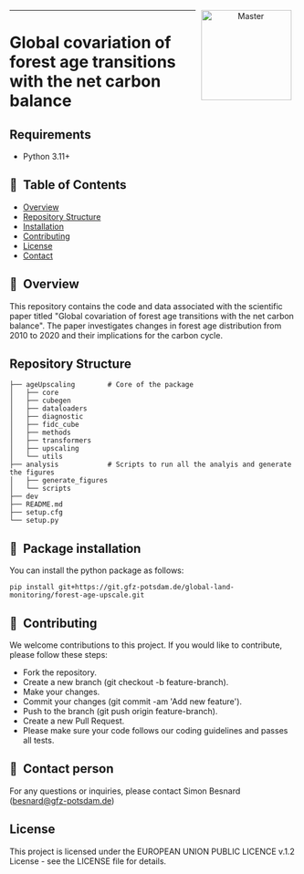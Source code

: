 <p align="center">
<a href="https://git.gfz-potsdam.de/besnard/forest_age_upscale">
    <img src="https://media.gfz-potsdam.de/gfz/wv/pic/Bildarchiv/gfz/GFZ-CD_LogoRGB_en.png" alt="Master" height="158px" hspace="10px" vspace="0px" align="right">
  </a>
</p>

***
# Global covariation of forest age transitions with the net carbon balance #

## Requirements ##
 - Python 3.11+
 
## :notebook_with_decorative_cover: &nbsp;Table of Contents

- [Overview](#overview)
- [Repository Structure](#repository-structure)
- [Installation](#installation)
- [Contributing](#contributing)
- [License](#license)
- [Contact](#contact)


## :memo: &nbsp;Overview
This repository contains the code and data associated with the scientific paper titled "Global covariation of forest age transitions with the net carbon balance". The paper investigates changes in forest age distribution from 2010 to 2020 and their implications for the carbon cycle.

## Repository Structure

```plaintext
├── ageUpscaling 		# Core of the package
│   ├── core
│   ├── cubegen
│   ├── dataloaders
│   ├── diagnostic
│   ├── fidc_cube
│   ├── methods
│   ├── transformers
│   ├── upscaling
│   └── utils
├── analysis			# Scripts to run all the analyis and generate the figures
│   ├── generate_figures
│   └── scripts
├── dev
├── README.md
├── setup.cfg
└── setup.py
```

## :anger: &nbsp;Package installation
You can install the python package as follows:

```
pip install git+https://git.gfz-potsdam.de/global-land-monitoring/forest-age-upscale.git

```

## :busts_in_silhouette: &nbsp;Contributing

We welcome contributions to this project. If you would like to contribute, please follow these steps:

- Fork the repository.
- Create a new branch (git checkout -b feature-branch).
- Make your changes.
- Commit your changes (git commit -am 'Add new feature').
- Push to the branch (git push origin feature-branch).
- Create a new Pull Request.
- Please make sure your code follows our coding guidelines and passes all tests.

## :email: &nbsp;Contact person
For any questions or inquiries, please contact Simon Besnard (besnard@gfz-potsdam.de)

## License
This project is licensed under the EUROPEAN UNION PUBLIC LICENCE v.1.2 License - see the LICENSE file for details.

